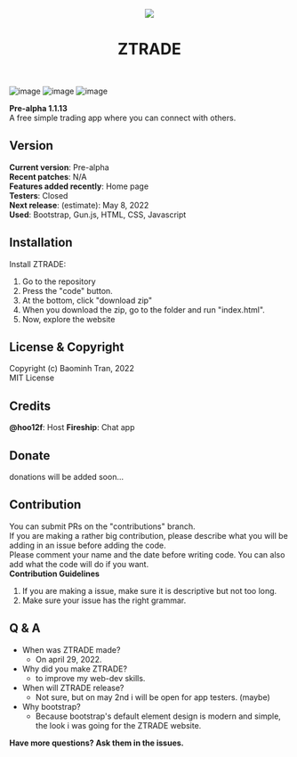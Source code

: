 <p align="center">
  <img src="https://emojipedia-us.s3.dualstack.us-west-1.amazonaws.com/thumbs/120/apple/325/rocket_1f680.png" />
</p>
<h1 align="center">ZTRADE</h1>
<br>

![image](https://img.shields.io/github/license/hoo12F/ZTRADE?style=flat-square) ![image](https://img.shields.io/github/issues/hoo12F/ZTRADE?style=flat-square) ![image](https://img.shields.io/github/forks/hoo12F/ZTRADE?style=flat-square)
<br>

**Pre-alpha 1.1.13**
<br>
A free simple trading app where you can connect with others.

## Version
**Current version**: Pre-alpha
<br>
**Recent patches**: N/A
<br>
**Features added recently**: Home page
<br>
**Testers**: Closed
<br>
**Next release**: (estimate): May 8, 2022
<br>
**Used**: Bootstrap, Gun.js, HTML, CSS, Javascript

## Installation
Install ZTRADE:
1. Go to the repository
2. Press the "code" button.
3. At the bottom, click "download zip"
4. When you download the zip, go to the folder and run "index.html".
5. Now, explore the website

## License & Copyright
Copyright (c) Baominh Tran, 2022
<br>
MIT License

## Credits
**@hoo12f**: Host
**Fireship**: Chat app

## Donate
donations will be added soon...

## Contribution
You can submit PRs on the "contributions" branch.
<br>
If you are making a rather big contribution, please describe what you will be adding in an issue before adding the code.
<br>
Please comment your name and the date before writing code. You can also add what the code will do if you want.
<br>
**Contribution Guidelines**
1. If you are making a issue, make sure it is descriptive but not too long.
2. Make sure your issue has the right grammar.

## Q & A
- When was ZTRADE made?
  - On april 29, 2022.
- Why did you make ZTRADE?
  - to improve my web-dev skills.
- When will ZTRADE release?
  - Not sure, but on may 2nd i will be open for app testers. (maybe)
 - Why bootstrap?
   - Because bootstrap's default element design is modern and simple, the look i was going for the ZTRADE website.

**Have more questions? Ask them in the issues.**
